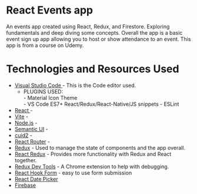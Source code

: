 # React Events app

An events app created using React, Redux, and Firestore. Exploring fundamentals and deep diving some concepts. Overall the app is a basic event sign up app allowing you to host or show attendance to an event. This app is from a course on Udemy.

# Technologies and Resources Used

- [Visual Studio Code  ](https://code.visualstudio.com/) - This is the Code editor used.  
     - PLUGINS USED:  
            - Material Icon Theme  
            - VS Code ES7+ React/Redux/React-Native/JS snippets
            - ESLint  
- [React ](https://react.dev/ ) -  
- [Vite](https://vite.dev/)  -  
- [Node.js](https://nodejs.org/en ) -  
- [Semantic UI](https://react.semantic-ui.com/  ) -  
- [cuid2](https://github.com/paralleldrive/cuid2  ) -  
- [React Router](https://reactrouter.com/home) -
- [Redux](https://redux.js.org/) - Used to manage the state of components and the app overall.  
- [React Redux](https://react-redux.js.org/) - Provides more functionality with Redux and React together.
- [Redux Dev Tools](https://chromewebstore.google.com/detail/redux-devtools/lmhkpmbekcpmknklioeibfkpmmfibljd?hl=en) - A Chrome extension to help with debugging.
- [React Hook Form](https://react-hook-form.com/) - easy to use form submission
- [React Date Picker](https://www.npmjs.com/package/react-datepicker)
- [Firebase](https://firebase.google.com/)
